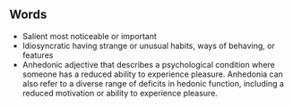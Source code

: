 
## Words
- Salient
	most noticeable or important
- Idiosyncratic
	having strange or unusual habits, ways of behaving, or features
- Anhedonic
	adjective that describes a psychological condition where someone has a reduced ability to experience pleasure. Anhedonia can also refer to a diverse range of deficits in hedonic function, including a reduced motivation or ability to experience pleasure.